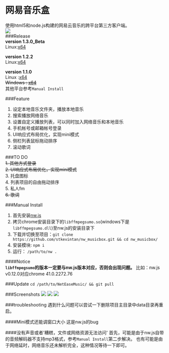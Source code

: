 # 网易音乐盒 

使用html5和node.js构建的网易云音乐的跨平台第三方客户端。    
<img style="vertical-align:middle;margin-right:50px" src="http://7xiyak.com1.z0.glb.clouddn.com/icon.png"/>  
###Release  
__version 1.3.0_Beta__  
Linux:[x64](http://7xiyak.com1.z0.glb.clouddn.com/1.3.0linux64Beta.zip)  

__version 1.2.2__  
Linux:[x64](http://7xiyak.com1.z0.glb.clouddn.com/1.2.2linux64.zip)  

__version 1.1.0__     
Linux :[x64](http://7xiyak.com1.z0.glb.clouddn.com/1.1.0nwMusicBox_linux64.zip)     
~~Windows : [x64](http://7xiyak.com1.z0.glb.clouddn.com/1.1.0nwMusicBox_win64.zip)~~  
其他平台参考`Manual Install`  

###Feature  
1. 设定本地音乐文件夹，播放本地音乐  
2. 搜索播放网络音乐
3. 设置自定义播放列表，可以同时加入网络音乐和本地音乐
4. 手机帐号或邮箱帐号登录
5. UI响应式布局优化，实现mini模式
6. 侧栏列表鼠标拖动排序  
7. 滚动歌词  

###TO DO    
~~1. 其他方式登录~~  
~~2. UI响应式布局优化，实现mini模式~~  
3. 托盘图标  
4. 列表项目的自由拖动排序    
5. 私人fm  
~~6. 歌词~~  

###Manual Install  
1. 首先安装[nw.js](https://github.com/nwjs/nw.js)
2. 拷贝chrome安装目录下的`libffmpegsumo.so`(windows下是`libffmpegsumo.dll`)至nw.js的安装目录下
3. 下载并切换至项目：`git clone https://github.com/stkevintan/nw_musicbox.git && cd nw_musicbox/`
4. 安装模块: `npm i`
4. 运行： `/path/to/nw .`   

####Notice  
<b>`libffmpegsumo`的版本一定要与nw.js版本对应，否则会出现问题。</b>
比如：nw.js v0.12.0对应chrome 41.0.2272.76


###Update
`cd /path/to/NetEaseMusic/ && git pull`


###Screenshots
<img src="http://7xiyak.com1.z0.glb.clouddn.com/s50.png"/>
<img src="http://7xiyak.com1.z0.glb.clouddn.com/s51.png"/>
<img src="http://7xiyak.com1.z0.glb.clouddn.com/s52.png"/>


###troubleshooting
遇到什么问题可以尝试一下删除项目主目录中data目录再重启。

####Mini模式还能调窗口大小
这是nw.js的bug

####没有声音或者'糟糕，文件或网络资源无法访问'
首先，可能是由于nw.js自带的音频解码器不支持mp3格式，参考`Manual Install`第二步解决。
也有可能是由于网络延时，网络音乐还未解析完全，这种情况等待一下即可。

